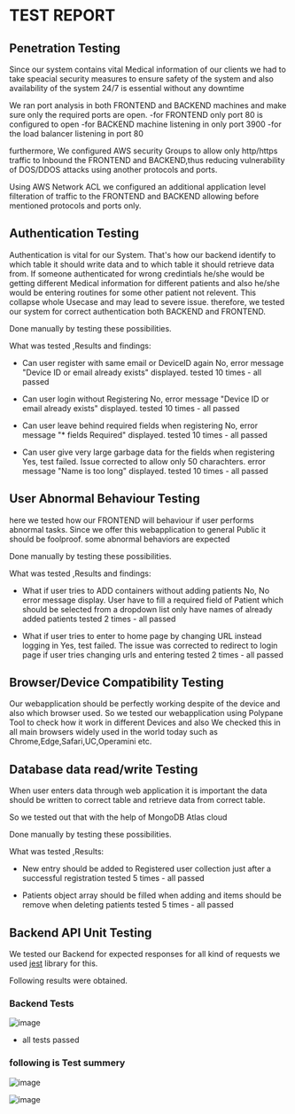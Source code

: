 # TEST REPORT



## Penetration Testing

Since our system contains vital Medical information of our clients we had to take speacial security measures to ensure safety of the system and also 
availability of the system 24/7 is essential without any downtime

We ran port analysis in both FRONTEND and BACKEND machines and make sure only the required ports are open.
        -for FRONTEND only port 80 is configured to open
        -for BACKEND machine listening in only port 3900
        -for the load balancer listening in port 80 

furthermore, We configured AWS security Groups to allow only http/https traffic to Inbound the FRONTEND and BACKEND,thus reducing vulnerability of DOS/DDOS attacks using another protocols and ports.

Using AWS Network ACL we configured an additional application level filteration of traffic to the FRONTEND and BACKEND allowing before mentioned protocols and ports only.

## Authentication Testing

Authentication is vital for our System. That's how our backend identify to which table it should write data and to which table it should retrieve data from. If someone authenticated for wrong credintials he/she would be getting different Medical information for different patients and also he/she would be entering routines for some other patient not relevent. This collapse whole Usecase and may lead to severe issue.
therefore, we tested our system for correct authentication both BACKEND and FRONTEND.

Done manually by testing these possibilities.

What was tested ,Results and findings:

- Can user register with same email or DeviceID again 
     No, error message "Device ID or email already exists" displayed.
     tested 10 times - all passed

- Can user login without Registering
     No, error message "Device ID or email already exists" displayed.
     tested 10 times - all passed

- Can user leave behind required fields when registering
     No, error message "* fields Required" displayed.
     tested 10 times - all passed
     
- Can user give very large garbage data for the fields when registering 
     Yes, 
     test failed.
     Issue corrected to allow only 50 charachters. error message "Name is too long" displayed.
     tested 10 times - all passed

## User Abnormal Behaviour Testing

here we tested how our FRONTEND will behaviour if user performs abnormal tasks. Since we offer this webapplication to general Public it should be foolproof. some abnormal behaviors are expected 

Done manually by testing these possibilities.

What was tested ,Results and findings:

- What if user tries to ADD containers without adding patients
     No, No error message display. User have to fill a required field of Patient which should be selected from a dropdown list only have names of already added patients
     tested 2 times - all passed

- What if user tries to enter to home page by changing URL instead logging in
     Yes, 
     test failed.
     The issue was corrected to redirect to login page if user tries changing urls and entering
     tested 2 times - all passed

## Browser/Device Compatibility Testing

Our webapplication should be perfectly working despite of the device and also which browser used. So we tested our webapplication using Polypane Tool to check how it work in different Devices and also We checked this in all main browsers widely used in the world today such as Chrome,Edge,Safari,UC,Operamini etc.  

## Database data read/write Testing

When user enters data through web application it is important the data should be written to correct table and retrieve data from correct table.

So we tested out that with the help of MongoDB Atlas cloud

Done manually by testing these possibilities.

What was tested ,Results:

- New entry should be added to Registered user collection just after a successful registration
     tested 5 times - all passed

- Patients object array should be filled when adding and items should be remove when deleting patients
     tested 5 times - all passed

## Backend API Unit Testing

We tested our Backend for expected responses for all kind of requests
we used [jest](https://pip.pypa.io/en/stable/) library for this.

Following results were obtained.

### Backend Tests

![image](https://user-images.githubusercontent.com/62101791/107842629-ce8c2d00-6dea-11eb-93ae-8f7548dad9b8.png)
* all tests passed

### following is Test summery

![image](https://user-images.githubusercontent.com/62101791/107842666-02675280-6deb-11eb-98d8-417acfcc6a35.png)

![image](https://user-images.githubusercontent.com/62101791/107842681-19a64000-6deb-11eb-86b1-c8b1cf3404d1.png)    
